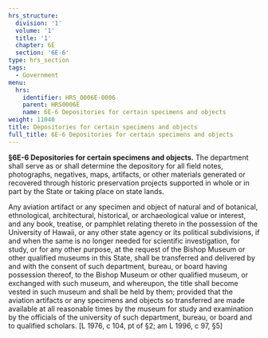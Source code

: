 ```yaml
---
hrs_structure:
  division: '1'
  volume: '1'
  title: '1'
  chapter: 6E
  section: '6E-6'
type: hrs_section
tags:
  - Government
menu:
  hrs:
    identifier: HRS_0006E-0006
    parent: HRS0006E
    name: 6E-6 Depositories for certain specimens and objects
weight: 11040
title: Depositories for certain specimens and objects
full_title: 6E-6 Depositories for certain specimens and objects
---
```

**§6E-6 Depositories for certain specimens and objects.** The department shall serve as or shall determine the depository for all field notes, photographs, negatives, maps, artifacts, or other materials generated or recovered through historic preservation projects supported in whole or in part by the State or taking place on state lands.

Any aviation artifact or any specimen and object of natural and of botanical, ethnological, architectural, historical, or archaeological value or interest, and any book, treatise, or pamphlet relating thereto in the possession of the University of Hawaii, or any other state agency or its political subdivisions, if and when the same is no longer needed for scientific investigation, for study, or for any other purpose, at the request of the Bishop Museum or other qualified museums in this State, shall be transferred and delivered by and with the consent of such department, bureau, or board having possession thereof, to the Bishop Museum or other qualified museum, or exchanged with such museum, and whereupon, the title shall become vested in such museum and shall be held by them; provided that the aviation artifacts or any specimens and objects so transferred are made available at all reasonable times by the museum for study and examination by the officials of the university of such department, bureau, or board and to qualified scholars. [L 1976, c 104, pt of §2; am L 1996, c 97, §5]